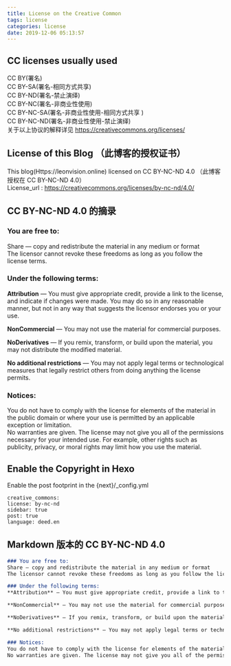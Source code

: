 ```yaml
---
title: License on the Creative Common
tags: license
categories: license
date: 2019-12-06 05:13:57
---
```


## CC licenses usually used

CC BY(署名)  
CC BY-SA(署名-相同方式共享)  
CC BY-ND(署名-禁止演绎)  
CC BY-NC(署名-非商业性使用)  
CC BY-NC-SA(署名-非商业性使用-相同方式共享 )  
CC BY-NC-ND(署名-非商业性使用-禁止演绎)  
关于以上协议的解释详见  https://creativecommons.org/licenses/ 

##  License of this Blog （此博客的授权证书）
This blog(Https://leonvision.online) licensed on CC BY-NC-ND 4.0 （此博客授权在 CC BY-NC-ND 4.0）  
License_url : https://creativecommons.org/licenses/by-nc-nd/4.0/

##  CC BY-NC-ND 4.0 的摘录

### You are free to:   
Share — copy and redistribute the material in any medium or format  
The licensor cannot revoke these freedoms as long as you follow the license terms.  

### Under the following terms:
**Attribution** — You must give appropriate credit, provide a link to the license, and indicate if changes were made. You may do so in any reasonable manner, but not in any way that suggests the licensor endorses you or your use.    

**NonCommercial** — You may not use the material for commercial purposes.  

**NoDerivatives** — If you remix, transform, or build upon the material, you may not distribute the modified material.  

**No additional restrictions** — You may not apply legal terms or technological measures that legally restrict others from doing anything the license permits.  

### Notices:
You do not have to comply with the license for elements of the material in the public domain or where your use is permitted by an applicable exception or limitation.  
No warranties are given. The license may not give you all of the permissions necessary for your intended use. For example, other rights such as publicity, privacy, or moral rights may limit how you use the material.  


## Enable the Copyright in Hexo

Enable the post footprint in the {next}/_config.yml

    creative_commons:
    license: by-nc-nd
    sidebar: true
    post: true
    language: deed.en


## Markdown 版本的 CC BY-NC-ND 4.0

```markdown
### You are free to:   
Share — copy and redistribute the material in any medium or format  
The licensor cannot revoke these freedoms as long as you follow the license terms.  

### Under the following terms:
**Attribution** — You must give appropriate credit, provide a link to the license, and indicate if changes were made. You may do so in any reasonable manner, but not in any way that suggests the licensor endorses you or your use.    

**NonCommercial** — You may not use the material for commercial purposes.  

**NoDerivatives** — If you remix, transform, or build upon the material, you may not distribute the modified material.  

**No additional restrictions** — You may not apply legal terms or technological measures that legally restrict others from doing anything the license permits.  

### Notices:
You do not have to comply with the license for elements of the material in the public domain or where your use is permitted by an applicable exception or limitation.  
No warranties are given. The license may not give you all of the permissions necessary for your intended use. For example, other rights such as publicity, privacy, or moral rights may limit how you use the material.  
```

